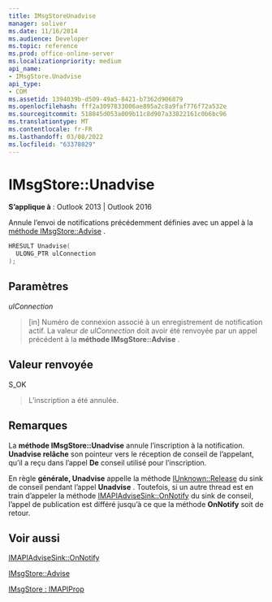 ```yaml
---
title: IMsgStoreUnadvise
manager: soliver
ms.date: 11/16/2014
ms.audience: Developer
ms.topic: reference
ms.prod: office-online-server
ms.localizationpriority: medium
api_name:
- IMsgStore.Unadvise
api_type:
- COM
ms.assetid: 1394039b-d509-49a5-8421-b7362d906879
ms.openlocfilehash: fff2a3097833006ae895a2c8a9faf776f72a532e
ms.sourcegitcommit: 518845d053a009b11c8d907a33822161c0b6bc96
ms.translationtype: MT
ms.contentlocale: fr-FR
ms.lasthandoff: 03/08/2022
ms.locfileid: "63378029"
---
```

# <a name="imsgstoreunadvise"></a>IMsgStore::Unadvise

  
  
**S’applique à** : Outlook 2013 | Outlook 2016 
  
Annule l’envoi de notifications précédemment définies avec un appel à la [méthode IMsgStore::Advise](imsgstore-advise.md) . 
  
```cpp
HRESULT Unadvise(
  ULONG_PTR ulConnection
);
```

## <a name="parameters"></a>Paramètres

 _ulConnection_
  
> [in] Numéro de connexion associé à un enregistrement de notification actif. La valeur  _de ulConnection_ doit avoir été renvoyée par un appel précédent à la **méthode IMsgStore::Advise** . 
    
## <a name="return-value"></a>Valeur renvoyée

S_OK 
  
> L’inscription a été annulée.
    
## <a name="remarks"></a>Remarques

La **méthode IMsgStore::Unadvise** annule l’inscription à la notification. **Unadvise relâche** son pointeur vers le réception de conseil de l’appelant, qu’il a reçu dans l’appel **De** conseil utilisé pour l’inscription. 
  
En règle **générale, Unadvise** appelle la méthode [IUnknown::Release](https://msdn.microsoft.com/library/ms682317%28v=VS.85%29.aspx) du sink de conseil pendant l’appel **Unadvise** . Toutefois, si un autre thread est en train d’appeler la méthode [IMAPIAdviseSink::OnNotify](imapiadvisesink-onnotify.md) du sink de conseil, l’appel de publication est différé jusqu’à ce que la méthode **OnNotify** soit de retour. 
  
## <a name="see-also"></a>Voir aussi



[IMAPIAdviseSink::OnNotify](imapiadvisesink-onnotify.md)
  
[IMsgStore::Advise](imsgstore-advise.md)
  
[IMsgStore : IMAPIProp](imsgstoreimapiprop.md)

